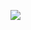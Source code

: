 ![](https://cdn.discordapp.com/attachments/830201627917942855/832486204192325662/687d1ae9af48383ad84cd1f756493c74.jpg)
